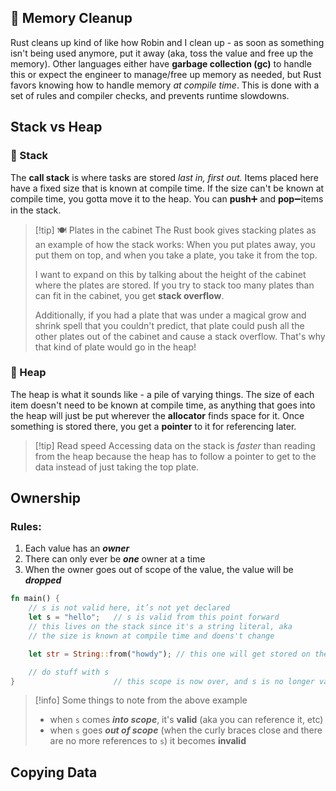 ## 🧹 Memory Cleanup
Rust cleans up kind of like how Robin and I clean up - as soon as something isn't being used anymore, put it away (aka, toss the value and free up the memory). Other languages either have **garbage collection (gc)** to handle this or expect the engineer to manage/free up memory as needed, but Rust favors knowing how to handle memory *at compile time*. This is done with a set of rules and compiler checks, and prevents runtime slowdowns.

##  Stack vs Heap

### 🥞 Stack
The **call stack** is where tasks are stored *last in, first out.* Items placed here have a fixed size that is known at compile time. If the size can't be known at compile time, you gotta move it to the heap. You can **push**➕ and **pop**➖items in the stack.

>[!tip] 🍽️ Plates in the cabinet
>The Rust book gives stacking plates as an example of how the stack works: When you put plates away, you put them on top, and when you take a plate, you take it from the top.
>
>I want to expand on this by talking about the height of the cabinet where the plates are stored. If you try to stack too many plates than can fit in the cabinet, you get **stack overflow**. 
>
>Additionally, if you had a plate that was under a magical grow and shrink spell that you couldn't predict, that plate could push all the other plates out of the cabinet and cause a stack overflow. That's why that kind of plate would go in the heap!

### 💾 Heap
The heap is what it sounds like - a pile of varying things. The size of each item doesn't need to be known at compile time, as anything that goes into the heap will just be put wherever the **allocator** finds space for it. Once something is stored there, you get a **pointer** to it for referencing later. 

>[!tip] Read speed
>Accessing data on the stack is *faster* than reading from the heap because the heap has to follow a pointer to get to the data instead of just taking the top plate. 

## Ownership
### Rules:
1. Each value has an ***owner***
2. There can only ever be ***one*** owner at a time
3. When the owner goes out of scope of the value, the value will be ***dropped***

```rust
fn main() {
	// s is not valid here, it’s not yet declared
	let s = "hello";   // s is valid from this point forward
	// this lives on the stack since it's a string literal, aka
	// the size is known at compile time and doens't change

    let str = String::from("howdy"); // this one will get stored on the heap

	// do stuff with s
}                      // this scope is now over, and s is no longer valid
```

>[!info] Some things to note from the above example
>- when `s` comes ***into scope***, it's **valid** (aka you can reference it, etc)
>- when `s` goes ***out of scope*** (when the curly braces close and there are no more references to `s`) it becomes **invalid**


## Copying Data

